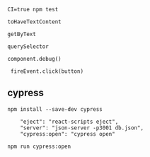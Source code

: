 

`CI=true npm test`

`toHaveTextContent`

`getByText`

`querySelector`

`component.debug()`

` fireEvent.click(button)`

## cypress
`npm install --save-dev cypress`
```
    "eject": "react-scripts eject",
    "server": "json-server -p3001 db.json",
    "cypress:open": "cypress open"

```

`npm run cypress:open`
